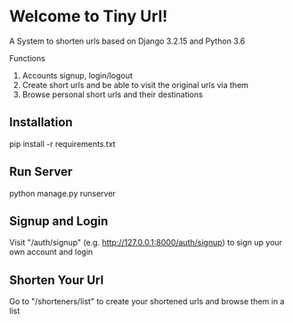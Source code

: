 # Welcome to Tiny Url!

A System to shorten urls based on Django 3.2.15 and Python 3.6

Functions
1. Accounts signup, login/logout
2. Create short urls and be able to visit the original urls via them
3. Browse personal short urls and their destinations

## Installation
pip install -r requirements.txt


## Run Server
python manage.py runserver

## Signup and Login
Visit "<yourdomain>/auth/signup" (e.g. http://127.0.0.1:8000/auth/signup) to sign up your own account and login

## Shorten Your Url
Go to "/shorteners/list" to create your shortened urls and browse them in a list




